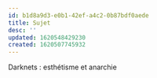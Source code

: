 ```yaml
---
id: b1d8a9d3-e0b1-42ef-a4c2-0b87bdf0aede
title: Sujet
desc: ''
updated: 1620548429230
created: 1620507745932
---
```


Darknets : esthétisme et anarchie   